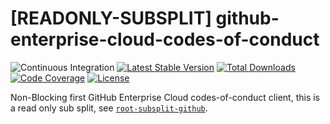 # [READONLY-SUBSPLIT] github-enterprise-cloud-codes-of-conduct


![Continuous Integration](https://github.com/php-api-clients/github-enterprise-cloud-codes-of-conduct/workflows/Continuous%20Integration/badge.svg)
[![Latest Stable Version](https://poser.pugx.org/api-clients/github-enterprise-cloud-codes-of-conduct/v/stable.png)](https://packagist.org/packages/api-clients/github-enterprise-cloud-codes-of-conduct)
[![Total Downloads](https://poser.pugx.org/api-clients/github-enterprise-cloud-codes-of-conduct/downloads.png)](https://packagist.org/packages/api-clients/github-enterprise-cloud-codes-of-conduct)
[![Code Coverage](https://scrutinizer-ci.com/g/php-api-clients/github-enterprise-cloud-codes-of-conduct/badges/coverage.png?b==)](https://scrutinizer-ci.com/g/php-api-clients/github-enterprise-cloud-codes-of-conduct/?branch=)
[![License](https://poser.pugx.org/api-clients/github-enterprise-cloud-codes-of-conduct/license.png)](https://packagist.org/packages/api-clients/github-enterprise-cloud-codes-of-conduct)

Non-Blocking first GitHub Enterprise Cloud codes-of-conduct client, this is a read only sub split, see [`root-subsplit-github`](https://github.com/php-api-clients/root-subsplit-github).
